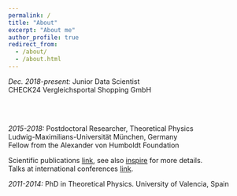 ```yaml
---
permalink: /
title: "About"
excerpt: "About me"
author_profile: true
redirect_from: 
  - /about/
  - /about.html
---
```




*Dec. 2018-present:* Junior Data Scientist           
     CHECK24 Vergleichsportal Shopping GmbH


&nbsp;  
&nbsp;

*2015-2018:* Postdoctoral Researcher, Theoretical Physics    
Ludwig-Maximilians-Universität München, Germany      
Fellow from the Alexander von Humboldt Foundation
 
 
Scientific publications [link](https://celis.github.io/files/list_of_publications.pdf), see also [inspire](http://inspirehep.net/author/profile/A.Celis.1) for more details.   
Talks at international conferences [link](https://celis.github.io/files/conferences.pdf).          



*2011-2014:*  PhD in Theoretical Physics.
 University of Valencia, Spain                 

